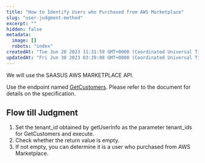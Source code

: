 ```yaml
---
title: "How to Identify Users who Purchased from AWS Marketplace"
slug: "user-judgment-method"
excerpt: ""
hidden: false
metadata:
  image: []
  robots: "index"
createdAt: "Tue Jun 20 2023 11:31:59 GMT+0000 (Coordinated Universal Time)"
updatedAt: "Fri Jun 30 2023 03:39:08 GMT+0000 (Coordinated Universal Time)"
---
```

We will use the SAASUS AWS MARKETPLACE API.

Use the endpoint named [GetCustomers](/docs/reference/awsmarketplace-api#tag/awsMarketplace/operation/GetCustomers). Please refer to the document for details on the specification.

## Flow till Judgment

1. Set the tenant_id obtained by getUserInfo as the parameter tenant_ids for GetCustomers and execute.
2. Check whether the return value is empty.
3. If not empty, you can determine it is a user who purchased from AWS Marketplace.
